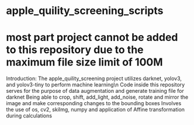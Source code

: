 # apple_quility_screening_scripts
# most part project cannot be added to this repository due to the maximum file size limit of 100M

Introduction:
The apple_quility_screening project utilizes darknet, yolov3, and yolov3-tiny to perform machine learning\n
Code inside this repository serves for the purpose of data augmentation and generate training file for darknet
Being able to crop, shift, add_light, add_noise, rotate and mirror the image and make corresponding changes to the bounding boxes
Involves the use of os, cv2, skiImg, numpy and application of Affine transformation during calculations
